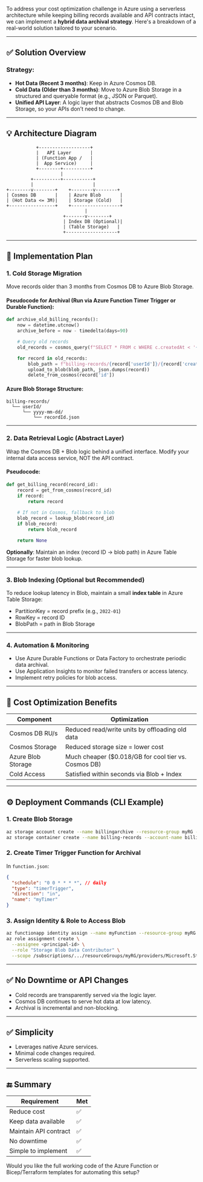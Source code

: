 To address your cost optimization challenge in Azure using a serverless architecture while keeping billing records available and API contracts intact, we can implement a **hybrid data archival strategy**. Here's a breakdown of a real-world solution tailored to your scenario.

---

## ✅ Solution Overview

### Strategy:

* **Hot Data (Recent 3 months)**: Keep in Azure Cosmos DB.
* **Cold Data (Older than 3 months)**: Move to Azure Blob Storage in a structured and queryable format (e.g., JSON or Parquet).
* **Unified API Layer**: A logic layer that abstracts Cosmos DB and Blob Storage, so your APIs don’t need to change.

---

## 💡 Architecture Diagram

```
           +-------------------+
           |   API Layer       |
           | (Function App /   |
           |  App Service)     |
           +--------+----------+
                    |
         +----------+-----------+
         |                      |
+--------v--------+    +--------v--------+
| Cosmos DB       |    | Azure Blob       |
| (Hot Data <= 3M)|    | Storage (Cold)   |
+-----------------+    +------------------+
                             |
                     +-------v--------+
                     | Index DB (Optional)|
                     | (Table Storage)   |
                     +-------------------+
```

---

## 🚀 Implementation Plan

### 1. **Cold Storage Migration**

Move records older than 3 months from Cosmos DB to Azure Blob Storage.

#### Pseudocode for Archival (Run via Azure Function Timer Trigger or Durable Function):

```python
def archive_old_billing_records():
    now = datetime.utcnow()
    archive_before = now - timedelta(days=90)

    # Query old records
    old_records = cosmos_query(f"SELECT * FROM c WHERE c.createdAt < '{archive_before.isoformat()}'")

    for record in old_records:
        blob_path = f"billing-records/{record['userId']}/{record['createdAt'][:10]}/{record['id']}.json"
        upload_to_blob(blob_path, json.dumps(record))
        delete_from_cosmos(record['id'])
```

#### Azure Blob Storage Structure:

```
billing-records/
  └── userId/
      └── yyyy-mm-dd/
          └── recordId.json
```

---

### 2. **Data Retrieval Logic (Abstract Layer)**

Wrap the Cosmos DB + Blob logic behind a unified interface. Modify your internal data access service, NOT the API contract.

#### Pseudocode:

```python
def get_billing_record(record_id):
    record = get_from_cosmos(record_id)
    if record:
        return record
    
    # If not in Cosmos, fallback to blob
    blob_record = lookup_blob(record_id)
    if blob_record:
        return blob_record

    return None
```

**Optionally**: Maintain an index (record ID → blob path) in Azure Table Storage for faster blob lookup.

---

### 3. **Blob Indexing (Optional but Recommended)**

To reduce lookup latency in Blob, maintain a small **index table** in Azure Table Storage:

* PartitionKey = record prefix (e.g., `2022-01`)
* RowKey = record ID
* BlobPath = path in Blob Storage

---

### 4. **Automation & Monitoring**

* Use Azure Durable Functions or Data Factory to orchestrate periodic data archival.
* Use Application Insights to monitor failed transfers or access latency.
* Implement retry policies for blob access.

---

## 🧾 Cost Optimization Benefits

| Component          | Optimization                                          |
| ------------------ | ----------------------------------------------------- |
| Cosmos DB RU/s     | Reduced read/write units by offloading old data       |
| Cosmos Storage     | Reduced storage size = lower cost                     |
| Azure Blob Storage | Much cheaper (\$0.018/GB for cool tier vs. Cosmos DB) |
| Cold Access        | Satisfied within seconds via Blob + Index             |

---

## ⚙️ Deployment Commands (CLI Example)

### 1. Create Blob Storage

```bash
az storage account create --name billingarchive --resource-group myRG --sku Standard_GRS
az storage container create --name billing-records --account-name billingarchive
```

### 2. Create Timer Trigger Function for Archival

In `function.json`:

```json
{
  "schedule": "0 0 * * * *", // daily
  "type": "timerTrigger",
  "direction": "in",
  "name": "myTimer"
}
```

### 3. Assign Identity & Role to Access Blob

```bash
az functionapp identity assign --name myFunction --resource-group myRG
az role assignment create \
  --assignee <principal-id> \
  --role "Storage Blob Data Contributor" \
  --scope /subscriptions/.../resourceGroups/myRG/providers/Microsoft.Storage/storageAccounts/billingarchive
```

---

## ✅ No Downtime or API Changes

* Cold records are transparently served via the logic layer.
* Cosmos DB continues to serve hot data at low latency.
* Archival is incremental and non-blocking.

---

## ✅ Simplicity

* Leverages native Azure services.
* Minimal code changes required.
* Serverless scaling supported.

---

## 🔚 Summary

| Requirement           | Met |
| --------------------- | --- |
| Reduce cost           | ✅   |
| Keep data available   | ✅   |
| Maintain API contract | ✅   |
| No downtime           | ✅   |
| Simple to implement   | ✅   |

Would you like the full working code of the Azure Function or Bicep/Terraform templates for automating this setup?
